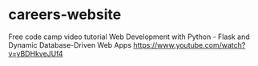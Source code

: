 # careers-website
Free code camp video tutorial Web Development with Python - Flask and Dynamic Database-Driven Web Apps https://www.youtube.com/watch?v=yBDHkveJUf4  
